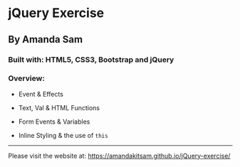 # jQuery Exercise

## By Amanda Sam

### Built with: HTML5, CSS3, Bootstrap and jQuery

### Overview:

- Event & Effects

- Text, Val & HTML Functions

- Form Events & Variables

- Inline Styling & the use of ```this```

---
Please visit the website at: https://amandakitsam.github.io/jQuery-exercise/
